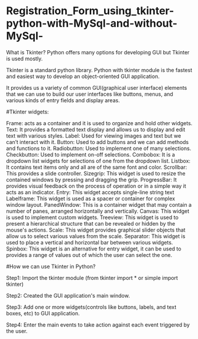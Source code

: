 # Registration_Form_using_tkinter-python-with-MySql-and-without-MySql-

What is Tkinter?
Python offers many options for developing GUI but Tkinter is used mostly.

Tkinter is a standard python library. Python with tkinter module is the fastest and easiest way to develop an object-oriented GUI application.

It provides us a variety of common GUI(graphical user interface) elements that we can use to build our user interfaces like buttons, menus, and various kinds of entry fields and display areas.

#Tkinter widgets:

Frame: acts as a container and it is used to organize and hold other widgets.
Text: It provides a formatted text display and allows us to display and edit text with various styles.
Label: Used for viewing images and text but we can’t interact with it.
Button: Used to add buttons and we can add methods and functions to it.
Radiobutton: Used to implement one of many selections.
Checkbutton: Used to implement on-off selections.
Combobox: It is a dropdown list widgets for selections of one from the dropdown list.
Listbox: It contains text items only and all are of the same font and color.
Scrollbar: This provides a slide controller.
Sizegrip: This widget is used to resize the contained windows by pressing and dragging the grip.
ProgressBar: It provides visual feedback on the process of operation or in a simple way it acts as an indicator.
Entry: This widget accepts single-line string text
Labelframe: This widget is used as a spacer or container for complex window layout.
PanedWindow: This is a container widget that may contain a number of panes, arranged horizontally and vertically.
Canvas: This widget is used to implement custom widgets.
Treeview: This widget is used to present a hierarchical structure that can be revealed or hidden by the mouse's actions.
Scale: This widget provides graphical slider objects that allow us to select various values from the scale.
Separator: This widget is used to place a vertical and horizontal bar between various widgets.
Spinbox: This widget is an alternative for entry widget, it can be used to provides a range of values out of which the user can select the one.

#How we can use Tkinter in Python?

Step1: Import the tkinter module (from tkinter import *  or simple  import tkinter)

Step2: Created the GUI application's main window.

Step3: Add one or more widgets(controls like buttons, labels, and text boxes, etc) to GUI application.

Step4: Enter the main events to take action against each event triggered by the user.
